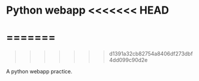 Python webapp
<<<<<<< HEAD
===============
=======
=============
>>>>>>> d1391a32cb82754a8406df273dbf4dd099c90d2e

A python webapp practice.
